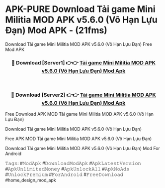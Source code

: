 # APK-PURE Download Tải game Mini Militia MOD APK v5.6.0 (Vô Hạn Lựu Đạn) Mod APK - (21fms)
Download Tải game Mini Militia MOD APK v5.6.0 (Vô Hạn Lựu Đạn) Free Mod APK

<div align="center">
<h3>🔴 Download [Server1] 👉👉 <a href="https://apk-comot.site?title=Tải_game_Mini_Militia_MOD_APK_v5.6.0_(Vô_Hạn_Lựu_Đạn)">Tải game Mini Militia MOD APK v5.6.0 (Vô Hạn Lựu Đạn) Mod Apk</a></h3><br>

<h3>🔴 Download [Server2] 👉👉 <a href="https://apk-comot.site?title=Tải_game_Mini_Militia_MOD_APK_v5.6.0_(Vô_Hạn_Lựu_Đạn)">Tải game Mini Militia MOD APK v5.6.0 (Vô Hạn Lựu Đạn) Mod Apk</a></h3>
</div>


Free Download APK MOD Tải game Mini Militia MOD APK v5.6.0 (Vô Hạn Lựu Đạn)

Download Tải game Mini Militia MOD APK v5.6.0 (Vô Hạn Lựu Đạn) 

Free APK MOD Tải game Mini Militia MOD APK v5.6.0 (Vô Hạn Lựu Đạn) 

Download Tải game Mini Militia MOD APK v5.6.0 (Vô Hạn Lựu Đạn) Mod For Android

𝚃𝚊𝚐𝚜: #𝙼𝚘𝚍𝙰𝚙𝚔 #𝙳𝚘𝚠𝚗𝚕𝚘𝚊𝚍𝙼𝚘𝚍𝙰𝚙𝚔 #𝙰𝚙𝚔𝙻𝚊𝚝𝚎𝚜𝚝𝚅𝚎𝚛𝚜𝚒𝚘𝚗 #𝙰𝚙𝚔𝚄𝚗𝚕𝚒𝚖𝚒𝚝𝚎𝚍𝙼𝚘𝚗𝚎𝚢 #𝙰𝚙𝚔𝚄𝚗𝚕𝚘𝚌𝚔𝙰𝚕𝚕 #𝙰𝚙𝚔𝙽𝚘𝙰𝚍𝚜 #𝚄𝚗𝚕𝚘𝚌𝚔𝙿𝚛𝚎𝚖𝚒𝚞𝚖 #𝙵𝚘𝚛𝙰𝚗𝚍𝚛𝚘𝚒𝚍 #𝙵𝚛𝚎𝚎𝙳𝚘𝚠𝚗𝚕𝚘𝚊𝚍 #home_design_mod_apk